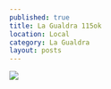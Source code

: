 ```yaml
---
published: true
title: La Gualdra 115ok
location: Local
category: La Gualdra
layout: posts
---
```


[![](http://i.imgur.com/PRPUM9i.png)](http://issuu.com/lajornadazacatecas.com.mx/docs/la_gualdra_115 "La Gualdra 115ok")
